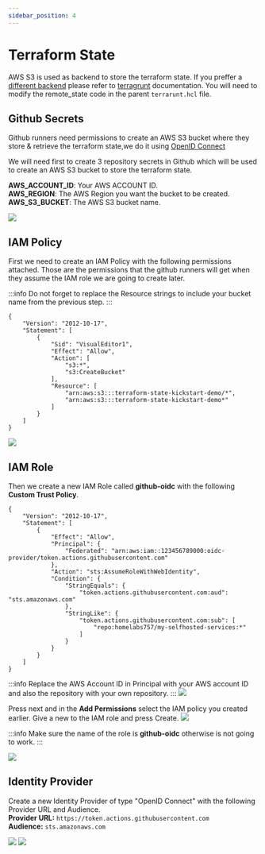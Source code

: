 ```yaml
---
sidebar_position: 4
---
```

# Terraform State

AWS S3 is used as backend to store the terraform state. If you preffer a [different backend](https://developer.hashicorp.com/terraform/language/backend) please refer to  [terragrunt](https://terragrunt.gruntwork.io/docs/features/state-backend/) documentation.
You will need to modify the remote_state code in the parent `terrarunt.hcl` file. 

## Github Secrets
Github runners need permissions to create an AWS S3 bucket where they store & retrieve the terraform state,we do it using [OpenID Connect](https://docs.github.com/en/actions/security-for-github-actions/security-hardening-your-deployments/configuring-openid-connect-in-amazon-web-services)

We will need first to create 3 repository secrets in Github which will be used to create an AWS S3 bucket to store the terraform state.

**AWS_ACCOUNT_ID**:  Your AWS ACCOUNT ID.  
**AWS_REGION**: The AWS Region you want the bucket to be created.  
**AWS_S3_BUCKET**: The AWS S3 bucket name.  

![](../../../static/img/github-aws-secrets.png)

## IAM Policy

First we need to create an IAM Policy with the following permissions attached. Those are the permissions that the github runners will get when they assume the IAM role we are going to create later.

:::info
    Do not forget to replace the Resource strings to include your bucket name from the previous step.
:::
```
{
    "Version": "2012-10-17",
    "Statement": [
        {
            "Sid": "VisualEditor1",
            "Effect": "Allow",
            "Action": [
                "s3:*",
                "s3:CreateBucket"
            ],
            "Resource": [
                "arn:aws:s3:::terraform-state-kickstart-demo/*", 
                "arn:aws:s3:::terraform-state-kickstart-demo*"
            ]
        }
    ]
}
```

![](../../../static/img/iam-policy.png)

## IAM Role

Then we create a new IAM Role called **github-oidc** with the following **Custom Trust Policy**.

```
{
    "Version": "2012-10-17",
    "Statement": [
        {
            "Effect": "Allow",
            "Principal": {
                "Federated": "arn:aws:iam::123456789000:oidc-provider/token.actions.githubusercontent.com"
            },
            "Action": "sts:AssumeRoleWithWebIdentity",
            "Condition": {
                "StringEquals": {
                    "token.actions.githubusercontent.com:aud": "sts.amazonaws.com"
                },
                "StringLike": {
                    "token.actions.githubusercontent.com:sub": [
                        "repo:homelabs757/my-selfhosted-services:*"
                    ]
                }
            }
        }
    ]
}
```

:::info
    Replace the AWS Account ID in Principal with your AWS account ID and also the repository with your own repository.
:::
![](../../../static/img/iam-role.png)

Press next and in the **Add Permissions** select the IAM policy you created earlier. Give a new to the IAM role and press Create.
![](../../../static/img/iam-role-select-policy.png)

:::info
    Make sure the name of the role is **github-oidc** otherwise is not going to work.
::: 

![](../../../static/img/aws-oidc-role.png)

## Identity Provider

Create a new Identity Provider of type "OpenID Connect" with the following Provider URL and Audience.  
**Provider URL:** `https://token.actions.githubusercontent.com`  
**Audience:** `sts.amazonaws.com`  

![](../../../static/img/iam-provider.png)
![](../../../static/img/oidc-github.png)

